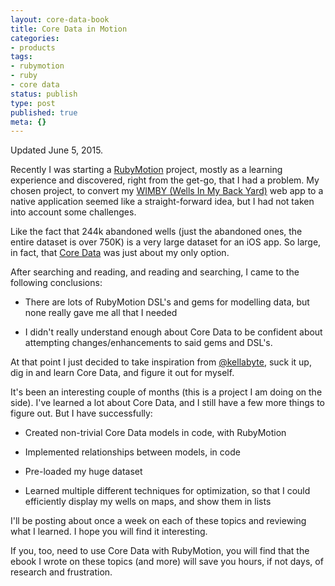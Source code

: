 ```yaml
---
layout: core-data-book
title: Core Data in Motion
categories:
- products
tags:
- rubymotion
- ruby
- core data
status: publish
type: post
published: true
meta: {}
---
```


Updated June 5, 2015.


Recently I was starting a 
[RubyMotion](http://rubymotion.com) project, mostly as a learning experience and discovered, right from the get-go, that I had a problem. My chosen project, to convert my [WIMBY (Wells In My Back Yard)](https://wimby.ca) web app to a native application 
seemed like a straight-forward idea, but I had not taken into account some challenges.


Like the fact that 244k abandoned wells (just the abandoned ones, the entire dataset is over 750K) is a 
very large dataset for an iOS app. So large, in fact, that 
[Core Data](http://developer.apple.com/library/mac/ipad/#documentation/cocoa/Conceptual/CoreData/cdProgrammingGuide.html) was just about my only option.


After searching and reading, and reading and searching, I came to the following conclusions:


* There are lots of RubyMotion DSL's and gems for modelling data, but none really gave me all that I needed


* I didn't really understand enough about Core Data to be confident about attempting changes/enhancements to said gems and DSL's.


At that point I just decided to take inspiration from [@kellabyte](http://twitter.com/kellabyte), suck it up, dig in and learn Core Data, and figure it out for myself.


It's been an interesting couple of months (this is a project I am doing on the side). I've learned a lot about Core Data, and I still have a few more things to figure out. But I have successfully:


* Created non-trivial Core Data models in code, with RubyMotion


* Implemented relationships between models, in code


* Pre-loaded my huge dataset


* Learned multiple different techniques for optimization, so that I could efficiently display my wells on maps, and show them in lists


I'll be posting about once a week on each of these topics and reviewing what I learned. I hope you will find it interesting.


If you, too, need to use Core Data with RubyMotion, you will find that the ebook I wrote on these topics (and more) will save you hours, if not days, of research and frustration.
